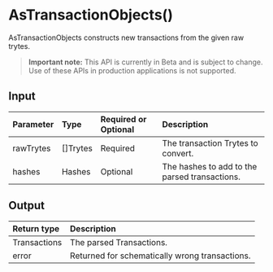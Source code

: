 # AsTransactionObjects()
AsTransactionObjects constructs new transactions from the given raw trytes.
> **Important note:** This API is currently in Beta and is subject to change. Use of these APIs in production applications is not supported.


## Input

| Parameter       | Type | Required or Optional | Description |
|:---------------|:--------|:--------| :--------|
| rawTrytes | []Trytes | Required | The transaction Trytes to convert.  |
| hashes | Hashes | Optional | The hashes to add to the parsed transactions.  |




## Output

| Return type     | Description |
|:---------------|:--------|
| Transactions | The parsed Transactions. |
| error | Returned for schematically wrong transactions. |



